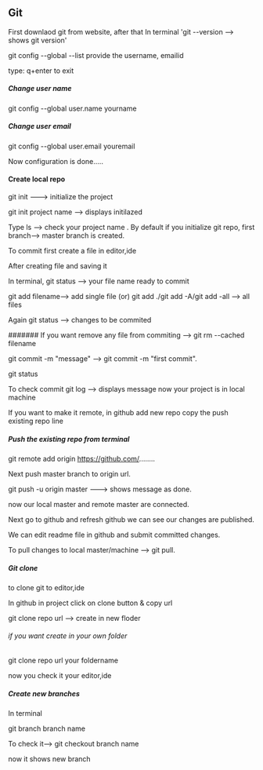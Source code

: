 ## Git
First downlaod git from website, after that
In terminal
'git --version --> shows git version'

git config --global --list
provide the username, emailid

type: q+enter to exit 
##### Change user name 
git config --global user.name yourname

##### Change user email 
git config --global user.email youremail

Now configuration is done.....

#### Create local repo
git init ---> initialize the project

git init project name --> displays initilazed

Type ls --> check your project name
.
By default if you initialize git repo, first branch--> master branch is created.

To commit first create a file in editor,ide

After creating file and saving it 

In terminal, 
git status --> your file name ready to commit

git add filename--> add single file (or) git add ./git add -A/git add -all --> all files

Again git status --> changes to be commited

####### If you want remove any file from commiting --> git rm --cached filename

git commit -m "message" --> git commit -m "first commit".

git status

To check commit
git log --> displays message
now your project is in local machine

If you want to make it remote, in github add new repo 
copy the push existing repo line 

##### Push the existing repo from terminal
git remote add origin https://github.com/........

Next push master branch to origin url.

git push -u origin master ---> shows message as done.

now our local master and remote master are connected.

Next go to github and refresh github we can see our changes are published.

We can edit readme file in github and submit committed changes. 

To pull changes to local master/machine --> git pull.

##### Git clone
to clone git to editor,ide

In github in project click on clone button & copy url

git clone repo url --> create in new floder

###### if you want create in your own folder

git clone repo url your foldername

now you check it your editor,ide

##### Create new branches
In terminal 

git branch branch name

To check it--> git checkout branch name 

now it shows new branch
